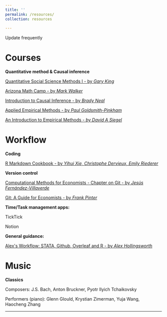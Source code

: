 ```yaml
---
title: ''
permalink: /resources/
collection: resources
 
---
```




Update frequently

# Courses

**Quantitative method & Causal inference**

[Quantitative Social Science Methods I - by *Gary King*](https://projects.iq.harvard.edu/gov2001)

[Arizona Math Camp - by *Mark Walker*](http://www.u.arizona.edu/~mwalker/MathCamp2021.htm)

[Introduction to Causal Inference - by *Brady Neal* ](https://www.bradyneal.com/causal-inference-course)

[Applied Empirical Methods - by *Paul Goldsmith-Pinkham*](https://github.com/paulgp/applied-methods-phd)

[An Introduction to Empirical Methods - *by David A Siegel*](https://sites.duke.edu/daveasiegel/teaching/intro-to-empirical-methods/)



# Workflow

**Coding** 

[R Markdown Cookbook -  by *Yihui Xie, Christophe Dervieux, Emily Riederer* ](https://bookdown.org/yihui/rmarkdown-cookbook/)

**Version control** 

[Computational Methods for Economists - Chapter on Git - by *Jesús Fernández-Villaverde*](https://www.sas.upenn.edu/~jesusfv/Chapter_HPC_5_Git.pdf)

[Git: A Guide for Economists - by *Frank Pinter*](https://github.com/fpinter/git-for-economists/blob/master/git-for-economists-presentation.pdf)

**Time/Task management apps:**

TickTick

Notion

**General guidance:** 

[Alex's Workflow: STATA, Github, Overleaf and R - by *Alex Hollingsworth*](https://www.youtube.com/watch?v=BRakB2fxWYc&ab_channel=TheHiddenCurriculum)



# Music

**Classics**

Composers: J.S. Bach, Anton Bruckner, Pyotr Ilyich Tchaikovsky

Performers (piano): Glenn Glould, Krystian Zimerman, Yuja Wang, Haocheng Zhang




------

